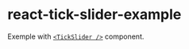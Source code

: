 # react-tick-slider-example

Exemple with [`<TickSlider />`](https://github.com/marmelab/react-tick-slider) component.
